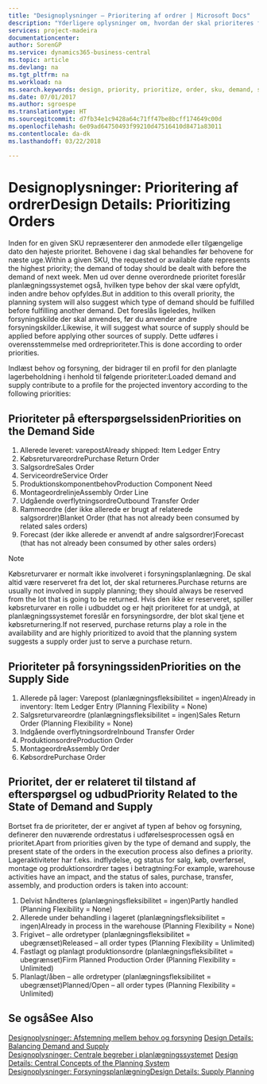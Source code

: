 ```yaml
---
title: "Designoplysninger – Prioritering af ordrer | Microsoft Docs"
description: "Yderligere oplysninger om, hvordan der skal prioriteres for at opfylde både behov og forsyningskrav."
services: project-madeira
documentationcenter: 
author: SorenGP
ms.service: dynamics365-business-central
ms.topic: article
ms.devlang: na
ms.tgt_pltfrm: na
ms.workload: na
ms.search.keywords: design, priority, prioritize, order, sku, demand, supply
ms.date: 07/01/2017
ms.author: sgroespe
ms.translationtype: HT
ms.sourcegitcommit: d7fb34e1c9428a64c71ff47be8bcff174649c00d
ms.openlocfilehash: 6e09ad64750493f99210d47516410d8471a83011
ms.contentlocale: da-dk
ms.lasthandoff: 03/22/2018

---
```

# <a name="design-details-prioritizing-orders"></a><span data-ttu-id="6bed0-103">Designoplysninger: Prioritering af ordrer</span><span class="sxs-lookup"><span data-stu-id="6bed0-103">Design Details: Prioritizing Orders</span></span>
<span data-ttu-id="6bed0-104">Inden for en given SKU repræsenterer den anmodede eller tilgængelige dato den højeste prioritet. Behovene i dag skal behandles før behovene for næste uge.</span><span class="sxs-lookup"><span data-stu-id="6bed0-104">Within a given SKU, the requested or available date represents the highest priority; the demand of today should be dealt with before the demand of next week.</span></span> <span data-ttu-id="6bed0-105">Men ud over denne overordnede prioritet foreslår planlægningssystemet også, hvilken type behov der skal være opfyldt, inden andre behov opfyldes.</span><span class="sxs-lookup"><span data-stu-id="6bed0-105">But in addition to this overall priority, the planning system will also suggest which type of demand should be fulfilled before fulfilling another demand.</span></span> <span data-ttu-id="6bed0-106">Det foreslås ligeledes, hvilken forsyningskilde der skal anvendes, før du anvender andre forsyningskilder.</span><span class="sxs-lookup"><span data-stu-id="6bed0-106">Likewise, it will suggest what source of supply should be applied before applying other sources of supply.</span></span> <span data-ttu-id="6bed0-107">Dette udføres i overensstemmelse med ordreprioriteter.</span><span class="sxs-lookup"><span data-stu-id="6bed0-107">This is done according to order priorities.</span></span>  
  
<span data-ttu-id="6bed0-108">Indlæst behov og forsyning, der bidrager til en profil for den planlagte lagerbeholdning i henhold til følgende prioriteter:</span><span class="sxs-lookup"><span data-stu-id="6bed0-108">Loaded demand and supply contribute to a profile for the projected inventory according to the following priorities:</span></span>  
  
## <a name="priorities-on-the-demand-side"></a><span data-ttu-id="6bed0-109">Prioriteter på efterspørgselssiden</span><span class="sxs-lookup"><span data-stu-id="6bed0-109">Priorities on the Demand Side</span></span>  
1. <span data-ttu-id="6bed0-110">Allerede leveret: varepost</span><span class="sxs-lookup"><span data-stu-id="6bed0-110">Already shipped: Item Ledger Entry</span></span>  
2. <span data-ttu-id="6bed0-111">Købsreturvareordre</span><span class="sxs-lookup"><span data-stu-id="6bed0-111">Purchase Return Order</span></span>  
3. <span data-ttu-id="6bed0-112">Salgsordre</span><span class="sxs-lookup"><span data-stu-id="6bed0-112">Sales Order</span></span>  
4. <span data-ttu-id="6bed0-113">Serviceordre</span><span class="sxs-lookup"><span data-stu-id="6bed0-113">Service Order</span></span>  
5. <span data-ttu-id="6bed0-114">Produktionskomponentbehov</span><span class="sxs-lookup"><span data-stu-id="6bed0-114">Production Component Need</span></span>  
6. <span data-ttu-id="6bed0-115">Montageordrelinje</span><span class="sxs-lookup"><span data-stu-id="6bed0-115">Assembly Order Line</span></span>  
7. <span data-ttu-id="6bed0-116">Udgående overflytningsordre</span><span class="sxs-lookup"><span data-stu-id="6bed0-116">Outbound Transfer Order</span></span>  
8. <span data-ttu-id="6bed0-117">Rammeordre (der ikke allerede er brugt af relaterede salgsordrer)</span><span class="sxs-lookup"><span data-stu-id="6bed0-117">Blanket Order (that has not already been consumed by related sales orders)</span></span>  
9. <span data-ttu-id="6bed0-118">Forecast (der ikke allerede er anvendt af andre salgsordrer)</span><span class="sxs-lookup"><span data-stu-id="6bed0-118">Forecast (that has not already been consumed by other sales orders)</span></span>  
  
> [!NOTE]  
>  <span data-ttu-id="6bed0-119">Købsreturvarer er normalt ikke involveret i forsyningsplanlægning. De skal altid være reserveret fra det lot, der skal returneres.</span><span class="sxs-lookup"><span data-stu-id="6bed0-119">Purchase returns are usually not involved in supply planning; they should always be reserved from the lot that is going to be returned.</span></span> <span data-ttu-id="6bed0-120">Hvis den ikke er reserveret, spiller købsreturvarer en rolle i udbuddet og er højt prioriteret for at undgå, at planlægningssystemet foreslår en forsyningsordre, der blot skal tjene et købsreturnering.</span><span class="sxs-lookup"><span data-stu-id="6bed0-120">If not reserved, purchase returns play a role in the availability and are highly prioritized to avoid that the planning system suggests a supply order just to serve a purchase return.</span></span>  
  
## <a name="priorities-on-the-supply-side"></a><span data-ttu-id="6bed0-121">Prioriteter på forsyningssiden</span><span class="sxs-lookup"><span data-stu-id="6bed0-121">Priorities on the Supply Side</span></span>  
1. <span data-ttu-id="6bed0-122">Allerede på lager: Varepost (planlægningsfleksibilitet = ingen)</span><span class="sxs-lookup"><span data-stu-id="6bed0-122">Already in inventory: Item Ledger Entry (Planning Flexibility = None)</span></span>  
2. <span data-ttu-id="6bed0-123">Salgsreturvareordre (planlægningsfleksibilitet = ingen)</span><span class="sxs-lookup"><span data-stu-id="6bed0-123">Sales Return Order (Planning Flexibility = None)</span></span>  
3. <span data-ttu-id="6bed0-124">Indgående overflytningsordre</span><span class="sxs-lookup"><span data-stu-id="6bed0-124">Inbound Transfer Order</span></span>  
4. <span data-ttu-id="6bed0-125">Produktionsordre</span><span class="sxs-lookup"><span data-stu-id="6bed0-125">Production Order</span></span>  
5. <span data-ttu-id="6bed0-126">Montageordre</span><span class="sxs-lookup"><span data-stu-id="6bed0-126">Assembly Order</span></span>  
6. <span data-ttu-id="6bed0-127">Købsordre</span><span class="sxs-lookup"><span data-stu-id="6bed0-127">Purchase Order</span></span>  
  
## <a name="priority-related-to-the-state-of-demand-and-supply"></a><span data-ttu-id="6bed0-128">Prioritet, der er relateret til tilstand af efterspørgsel og udbud</span><span class="sxs-lookup"><span data-stu-id="6bed0-128">Priority Related to the State of Demand and Supply</span></span>  
<span data-ttu-id="6bed0-129">Bortset fra de prioriteter, der er angivet af typen af behov og forsyning, definerer den nuværende ordrestatus i udførelsesprocessen også en prioritet.</span><span class="sxs-lookup"><span data-stu-id="6bed0-129">Apart from priorities given by the type of demand and supply, the present state of the orders in the execution process also defines a priority.</span></span> <span data-ttu-id="6bed0-130">Lageraktiviteter har f.eks. indflydelse, og status for salg, køb, overførsel, montage og produktionsordrer tages i betragtning:</span><span class="sxs-lookup"><span data-stu-id="6bed0-130">For example, warehouse activities have an impact, and the status of sales, purchase, transfer, assembly, and production orders is taken into account:</span></span>  
  
1. <span data-ttu-id="6bed0-131">Delvist håndteres (planlægningsfleksibilitet = ingen)</span><span class="sxs-lookup"><span data-stu-id="6bed0-131">Partly handled (Planning Flexibility = None)</span></span>  
2. <span data-ttu-id="6bed0-132">Allerede under behandling i lageret (planlægningsfleksibilitet = ingen)</span><span class="sxs-lookup"><span data-stu-id="6bed0-132">Already in process in the warehouse (Planning Flexibility = None)</span></span>  
3. <span data-ttu-id="6bed0-133">Frigivet – alle ordretyper (planlægningsfleksibilitet = ubegrænset)</span><span class="sxs-lookup"><span data-stu-id="6bed0-133">Released – all order types (Planning Flexibility = Unlimited)</span></span>  
4. <span data-ttu-id="6bed0-134">Fastlagt og planlagt produktionsordre (planlægningsfleksibilitet = ubegrænset)</span><span class="sxs-lookup"><span data-stu-id="6bed0-134">Firm Planned Production Order (Planning Flexibility = Unlimited)</span></span>  
5. <span data-ttu-id="6bed0-135">Planlagt/åben – alle ordretyper (planlægningsfleksibilitet = ubegrænset)</span><span class="sxs-lookup"><span data-stu-id="6bed0-135">Planned/Open – all order types (Planning Flexibility = Unlimited)</span></span>  
  
## <a name="see-also"></a><span data-ttu-id="6bed0-136">Se også</span><span class="sxs-lookup"><span data-stu-id="6bed0-136">See Also</span></span>  
<span data-ttu-id="6bed0-137">[Designoplysninger: Afstemning mellem behov og forsyning](design-details-balancing-demand-and-supply.md) </span><span class="sxs-lookup"><span data-stu-id="6bed0-137">[Design Details: Balancing Demand and Supply](design-details-balancing-demand-and-supply.md) </span></span>  
<span data-ttu-id="6bed0-138">[Designoplysninger: Centrale begreber i planlægningssystemet](design-details-central-concepts-of-the-planning-system.md) </span><span class="sxs-lookup"><span data-stu-id="6bed0-138">[Design Details: Central Concepts of the Planning System](design-details-central-concepts-of-the-planning-system.md) </span></span>  
[<span data-ttu-id="6bed0-139">Designoplysninger: Forsyningsplanlægning</span><span class="sxs-lookup"><span data-stu-id="6bed0-139">Design Details: Supply Planning</span></span>](design-details-supply-planning.md)
